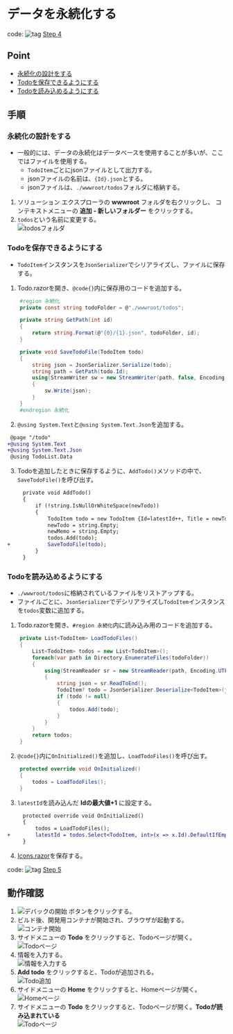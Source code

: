 # データを永続化する
code: ![tag](../Images/tag.png) [Step 4](https://github.com/04100149/TodoList/releases/tag/step4)  

## Point
- [永続化の設計をする]()
- [Todoを保存できるようにする]()
- [Todoを読み込めるようにする]()

## 手順
### 永続化の設計をする
- 一般的には、データの永続化はデータベースを使用することが多いが、ここではファイルを使用する。
  - `TodoItem`ごとにjsonファイルとして出力する。
  - jsonファイルの名前は、`{Id}.json`とする。
  - jsonファイルは、`./wwwroot/todos`フォルダに格納する。
1. ソリューション エクスプローラの **wwwroot** フォルダを右クリックし、 コンテキストメニューの **追加 - 新しいフォルダー** をクリックする。
1. `todos`という名前に変更する。  
![todosフォルダ](../Images/persistence-1.png)
### Todoを保存できるようにする
- `TodoItem`インスタンスを`JsonSerializer`でシリアライズし、ファイルに保存する。
1. Todo.razorを開き、`@code{}`内に保存用のコードを追加する。
```C#
    #region 永続化
    private const string todoFolder = @"./wwwroot/todos";

    private string GetPath(int id)
    {
        return string.Format(@"{0}/{1}.json", todoFolder, id);        
    }

    private void SaveTodoFile(TodoItem todo)
    {
        string json = JsonSerializer.Serialize(todo);
        string path = GetPath(todo.Id);
        using(StreamWriter sw = new StreamWriter(path, false, Encoding.UTF8))
        {
            sw.Write(json);
        }
    }
    #endregion 永続化
```
2. `@using System.Text`と`@using System.Text.Json`を追加する。
```diff
 @page "/todo"
+@using System.Text
+@using System.Text.Json
 @using TodoList.Data
```
3. Todoを追加したときに保存するように、`AddTodo()`メソッドの中で、`SaveTodoFile()`を呼び出す。
```diff
     private void AddTodo()
     {
         if (!string.IsNullOrWhiteSpace(newTodo))
         {
             TodoItem todo = new TodoItem {Id=latestId++, Title = newTodo, TargetDate = newDate, Memo=newMemo };
             newTodo = string.Empty;
             newMemo = string.Empty;
             todos.Add(todo);
+            SaveTodoFile(todo);
         }
     }
```
### Todoを読み込めるようにする
- `./wwwroot/todos`に格納されているファイルをリストアップする。
- ファイルごとに、`JsonSerializer`でデシリアライズし`TodoItem`インスタンスを`todos`変数に追加する。
1. Todo.razorを開き、`#region 永続化`内に読み込み用のコードを追加する。
```C#
    private List<TodoItem> LoadTodoFiles()
    {
        List<TodoItem> todos = new List<TodoItem>();
        foreach(var path in Directory.EnumerateFiles(todoFolder))
        {
            using(StreamReader sr = new StreamReader(path, Encoding.UTF8))
            {
                string json = sr.ReadToEnd();
                TodoItem? todo = JsonSerializer.Deserialize<TodoItem>(json);
                if (todo != null)
                {
                    todos.Add(todo);
                }
            }
        }
        return todos;
    }
```
2. `@code{}`内に`OnInitialized()`を追加し、`LoadTodoFiles()`を呼び出す。
```C#
    protected override void OnInitialized()
    {
        todos = LoadTodoFiles();
    }
```
3. `latestId`を読み込んだ **Idの最大値+1** に設定する。
```diff
     protected override void OnInitialized()
     {
         todos = LoadTodoFiles();
+        latestId = todos.Select<TodoItem, int>(x => x.Id).DefaultIfEmpty().Max() + 1;
     }
```
4. [Icons.razor]()を保存する。

code: ![tag](../Images/tag.png) [Step 5](https://github.com/04100149/TodoList/releases/tag/step5)  

## 動作確認
1. ![デバックの開始](../Images/NewProject-6.png) ボタンをクリックする。  
1. ビルド後、開発用コンテナが開始され、ブラウザが起動する。  
![コンテナ開始](../Images/persistence-2.png)
1. サイドメニューの **Todo** をクリックすると、Todoページが開く。    
![Todoページ](../Images/persistence-3.png)
1. 情報を入力する。    
![情報を入力する](../Images/persistence-4.png)
1. **Add todo** をクリックすると、Todoが追加される。    
![Todo追加](../Images/persistence-5.png)
1. サイドメニューの **Home** をクリックすると、Homeページが開く。    
![Homeページ](../Images/persistence-6.png)
1. サイドメニューの **Todo** をクリックすると、Todoページが開く。**Todoが読み込まれている**    
![Todoページ](../Images/persistence-7.png)

